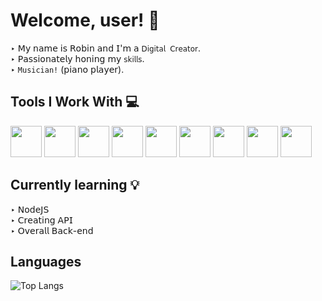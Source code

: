 # Welcome, user! 👋

‣ 𝖬𝗒 𝗇𝖺𝗆𝖾 𝗂𝗌 𝖱𝗈𝖻𝗂𝗇 𝖺𝗇𝖽 𝖨'𝗆 𝖺 ```𝖣𝗂𝗀𝗂𝗍𝖺𝗅 𝖢𝗋𝖾𝖺𝗍𝗈𝗋```.</br>
‣ 𝖯𝖺𝗌𝗌𝗂𝗈𝗇𝖺𝗍𝖾𝗅𝗒 𝗁𝗈𝗇𝗂𝗇𝗀 𝗆𝗒 ```𝗌𝗄𝗂𝗅𝗅𝗌```.</br>
‣ ```Musician!``` (𝗉𝗂𝖺𝗇𝗈 𝗉𝗅𝖺𝗒𝖾𝗋).

## Tools I Work With 💻

<img width='50px' src="https://github.com/user-attachments/assets/b76f256a-036a-4ab9-b443-2e9267f9a985" />
<img width='50px' src="https://github.com/user-attachments/assets/7196470f-0ef7-464b-8be3-ae5cdbd813a7" />
<img width='50px' src="https://github.com/user-attachments/assets/64e31a9f-2cd9-4cec-b929-f34c8b78b7c3" />
<img width='50px' src="https://github.com/user-attachments/assets/894ea717-c6bb-42f9-994d-aac18ff6caaa" />
<img width='50px' src="https://github.com/user-attachments/assets/d59f0f28-2807-4b62-961f-230f55691a92" />
<img width='50px' src="https://github.com/user-attachments/assets/24889696-17d4-4a5e-ad2c-bc797ad22721" />
<img width='50px' src="https://github.com/user-attachments/assets/56902d3c-23ec-43d5-8d5f-31778d7932cc" />
<img width='50px' src="https://github.com/user-attachments/assets/ce8dc17e-4f61-4569-bbe5-1be4f747c84c" />
<img width='50px' src="https://github.com/user-attachments/assets/45573e1b-d695-4840-a9b7-9497049a7cc9" />

## Currently learning 💡
‣ 𝖭𝗈𝖽𝖾𝖩𝖲</br>
‣ 𝖢𝗋𝖾𝖺𝗍𝗂𝗇𝗀 𝖠𝖯𝖨</br>
‣ 𝖮𝗏𝖾𝗋𝖺𝗅𝗅 𝖡𝖺𝖼𝗄-𝖾𝗇𝖽

## Languages
![Top Langs](https://github-readme-stats.vercel.app/api/top-langs/?username=WeissRobin&layout=compact&bg_color=fffefe)
